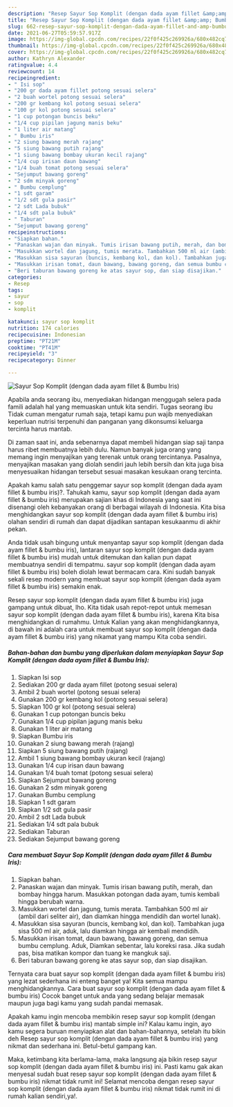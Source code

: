 ```yaml
---
description: "Resep Sayur Sop Komplit (dengan dada ayam fillet &amp;amp; Bumbu Iris) Sederhana dan Mudah Dibuat"
title: "Resep Sayur Sop Komplit (dengan dada ayam fillet &amp;amp; Bumbu Iris) Sederhana dan Mudah Dibuat"
slug: 662-resep-sayur-sop-komplit-dengan-dada-ayam-fillet-and-amp-bumbu-iris-sederhana-dan-mudah-dibuat
date: 2021-06-27T05:59:57.917Z
image: https://img-global.cpcdn.com/recipes/22f0f425c269926a/680x482cq70/sayur-sop-komplit-dengan-dada-ayam-fillet-bumbu-iris-foto-resep-utama.jpg
thumbnail: https://img-global.cpcdn.com/recipes/22f0f425c269926a/680x482cq70/sayur-sop-komplit-dengan-dada-ayam-fillet-bumbu-iris-foto-resep-utama.jpg
cover: https://img-global.cpcdn.com/recipes/22f0f425c269926a/680x482cq70/sayur-sop-komplit-dengan-dada-ayam-fillet-bumbu-iris-foto-resep-utama.jpg
author: Kathryn Alexander
ratingvalue: 4.4
reviewcount: 14
recipeingredient:
- " Isi sop"
- "200 gr dada ayam fillet potong sesuai selera"
- "2 buah wortel potong sesuai selera"
- "200 gr kembang kol potong sesuai selera"
- "100 gr kol potong sesuai selera"
- "1 cup potongan buncis beku"
- "1/4 cup pipilan jagung manis beku"
- "1 liter air matang"
- " Bumbu iris"
- "2 siung bawang merah rajang"
- "5 siung bawang putih rajang"
- "1 siung bawang bombay ukuran kecil rajang"
- "1/4 cup irisan daun bawang"
- "1/4 buah tomat potong sesuai selera"
- "Sejumput bawang goreng"
- "2 sdm minyak goreng"
- " Bumbu cemplung"
- "1 sdt garam"
- "1/2 sdt gula pasir"
- "2 sdt Lada bubuk"
- "1/4 sdt pala bubuk"
- " Taburan"
- "Sejumput bawang goreng"
recipeinstructions:
- "Siapkan bahan."
- "Panaskan wajan dan minyak. Tumis irisan bawang putih, merah, dan bombay hingga harum. Masukkan potongan dada ayam, tumis kembali hingga berubah warna."
- "Masukkan wortel dan jagung, tumis merata. Tambahkan 500 ml air (ambil dari seliter air), dan diamkan hingga mendidih dan wortel lunak)."
- "Masukkan sisa sayuran (buncis, kembang kol, dan kol). Tambahkan juga sisa 500 ml air, aduk, lalu diamkan hingga air kembali mendidih."
- "Masukkan irisan tomat, daun bawang, bawang goreng, dan semua bumbu cemplung. Aduk, Diamkan sebentar, lalu koreksi rasa. Jika sudah pas, bisa matikan kompor dan tuang ke mangkuk saji."
- "Beri taburan bawang goreng ke atas sayur sop, dan siap disajikan."
categories:
- Resep
tags:
- sayur
- sop
- komplit

katakunci: sayur sop komplit 
nutrition: 174 calories
recipecuisine: Indonesian
preptime: "PT21M"
cooktime: "PT41M"
recipeyield: "3"
recipecategory: Dinner

---
```



![Sayur Sop Komplit (dengan dada ayam fillet &amp; Bumbu Iris)](https://img-global.cpcdn.com/recipes/22f0f425c269926a/680x482cq70/sayur-sop-komplit-dengan-dada-ayam-fillet-bumbu-iris-foto-resep-utama.jpg)

Apabila anda seorang ibu, menyediakan hidangan menggugah selera pada famili adalah hal yang memuaskan untuk kita sendiri. Tugas seorang ibu Tidak cuman mengatur rumah saja, tetapi kamu pun wajib menyediakan keperluan nutrisi terpenuhi dan panganan yang dikonsumsi keluarga tercinta harus mantab.

Di zaman  saat ini, anda sebenarnya dapat membeli hidangan siap saji tanpa harus ribet membuatnya lebih dulu. Namun banyak juga orang yang memang ingin menyajikan yang terenak untuk orang tercintanya. Pasalnya, menyajikan masakan yang diolah sendiri jauh lebih bersih dan kita juga bisa menyesuaikan hidangan tersebut sesuai masakan kesukaan orang tercinta. 



Apakah kamu salah satu penggemar sayur sop komplit (dengan dada ayam fillet &amp; bumbu iris)?. Tahukah kamu, sayur sop komplit (dengan dada ayam fillet &amp; bumbu iris) merupakan sajian khas di Indonesia yang saat ini disenangi oleh kebanyakan orang di berbagai wilayah di Indonesia. Kita bisa menghidangkan sayur sop komplit (dengan dada ayam fillet &amp; bumbu iris) olahan sendiri di rumah dan dapat dijadikan santapan kesukaanmu di akhir pekan.

Anda tidak usah bingung untuk menyantap sayur sop komplit (dengan dada ayam fillet &amp; bumbu iris), lantaran sayur sop komplit (dengan dada ayam fillet &amp; bumbu iris) mudah untuk ditemukan dan kalian pun dapat membuatnya sendiri di tempatmu. sayur sop komplit (dengan dada ayam fillet &amp; bumbu iris) boleh diolah lewat bermacam cara. Kini sudah banyak sekali resep modern yang membuat sayur sop komplit (dengan dada ayam fillet &amp; bumbu iris) semakin enak.

Resep sayur sop komplit (dengan dada ayam fillet &amp; bumbu iris) juga gampang untuk dibuat, lho. Kita tidak usah repot-repot untuk memesan sayur sop komplit (dengan dada ayam fillet &amp; bumbu iris), karena Kita bisa menghidangkan di rumahmu. Untuk Kalian yang akan menghidangkannya, di bawah ini adalah cara untuk membuat sayur sop komplit (dengan dada ayam fillet &amp; bumbu iris) yang nikamat yang mampu Kita coba sendiri.

<!--inarticleads1-->

##### Bahan-bahan dan bumbu yang diperlukan dalam menyiapkan Sayur Sop Komplit (dengan dada ayam fillet &amp; Bumbu Iris):

1. Siapkan  Isi sop
1. Sediakan 200 gr dada ayam fillet (potong sesuai selera)
1. Ambil 2 buah wortel (potong sesuai selera)
1. Gunakan 200 gr kembang kol (potong sesuai selera)
1. Siapkan 100 gr kol (potong sesuai selera)
1. Gunakan 1 cup potongan buncis beku
1. Gunakan 1/4 cup pipilan jagung manis beku
1. Gunakan 1 liter air matang
1. Siapkan  Bumbu iris
1. Gunakan 2 siung bawang merah (rajang)
1. Siapkan 5 siung bawang putih (rajang)
1. Ambil 1 siung bawang bombay ukuran kecil (rajang)
1. Gunakan 1/4 cup irisan daun bawang
1. Gunakan 1/4 buah tomat (potong sesuai selera)
1. Siapkan Sejumput bawang goreng
1. Gunakan 2 sdm minyak goreng
1. Gunakan  Bumbu cemplung
1. Siapkan 1 sdt garam
1. Siapkan 1/2 sdt gula pasir
1. Ambil 2 sdt Lada bubuk
1. Sediakan 1/4 sdt pala bubuk
1. Sediakan  Taburan
1. Sediakan Sejumput bawang goreng




<!--inarticleads2-->

##### Cara membuat Sayur Sop Komplit (dengan dada ayam fillet &amp; Bumbu Iris):

1. Siapkan bahan.
1. Panaskan wajan dan minyak. Tumis irisan bawang putih, merah, dan bombay hingga harum. Masukkan potongan dada ayam, tumis kembali hingga berubah warna.
1. Masukkan wortel dan jagung, tumis merata. Tambahkan 500 ml air (ambil dari seliter air), dan diamkan hingga mendidih dan wortel lunak).
1. Masukkan sisa sayuran (buncis, kembang kol, dan kol). Tambahkan juga sisa 500 ml air, aduk, lalu diamkan hingga air kembali mendidih.
1. Masukkan irisan tomat, daun bawang, bawang goreng, dan semua bumbu cemplung. Aduk, Diamkan sebentar, lalu koreksi rasa. Jika sudah pas, bisa matikan kompor dan tuang ke mangkuk saji.
1. Beri taburan bawang goreng ke atas sayur sop, dan siap disajikan.




Ternyata cara buat sayur sop komplit (dengan dada ayam fillet &amp; bumbu iris) yang lezat sederhana ini enteng banget ya! Kita semua mampu menghidangkannya. Cara buat sayur sop komplit (dengan dada ayam fillet &amp; bumbu iris) Cocok banget untuk anda yang sedang belajar memasak maupun juga bagi kamu yang sudah pandai memasak.

Apakah kamu ingin mencoba membikin resep sayur sop komplit (dengan dada ayam fillet &amp; bumbu iris) mantab simple ini? Kalau kamu ingin, ayo kamu segera buruan menyiapkan alat dan bahan-bahannya, setelah itu bikin deh Resep sayur sop komplit (dengan dada ayam fillet &amp; bumbu iris) yang nikmat dan sederhana ini. Betul-betul gampang kan. 

Maka, ketimbang kita berlama-lama, maka langsung aja bikin resep sayur sop komplit (dengan dada ayam fillet &amp; bumbu iris) ini. Pasti kamu gak akan menyesal sudah buat resep sayur sop komplit (dengan dada ayam fillet &amp; bumbu iris) nikmat tidak rumit ini! Selamat mencoba dengan resep sayur sop komplit (dengan dada ayam fillet &amp; bumbu iris) nikmat tidak rumit ini di rumah kalian sendiri,ya!.

